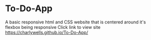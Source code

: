 # To-Do-App
 A basic responsive html and CSS website that is centered around it's flexbox being responsive
Click link to view site https://charlywells.github.io/To-Do-App/
